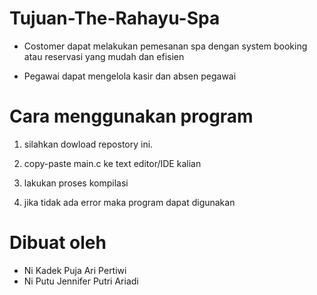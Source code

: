 # Tujuan-The-Rahayu-Spa
- Costomer dapat melakukan pemesanan spa dengan system booking atau reservasi yang mudah dan efisien

- Pegawai dapat mengelola kasir dan absen pegawai 

# Cara menggunakan program
1. silahkan dowload repostory ini.

2. copy-paste main.c ke text editor/IDE kalian

3. lakukan proses kompilasi

4. jika tidak ada error maka program dapat digunakan


# Dibuat oleh
- Ni Kadek Puja Ari Pertiwi
- Ni Putu Jennifer Putri Ariadi
